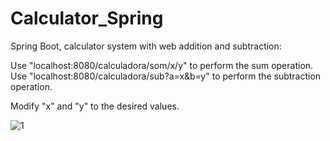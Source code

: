 # Calculator_Spring
Spring Boot, calculator system with web addition and subtraction:

Use "localhost:8080/calculadora/som/x/y" to perform the sum operation.
Use "localhost:8080/calculadora/sub?a=x&b=y" to perform the subtraction operation.

Modify "x" and "y" to the desired values.

![1](https://user-images.githubusercontent.com/104839239/226329570-4d875ff0-27fb-48c7-a54d-0a053340123a.png)
